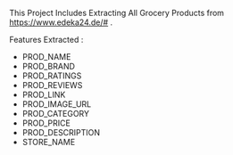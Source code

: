 
This Project Includes Extracting All Grocery Products from https://www.edeka24.de/# .

Features Extracted :

- PROD_NAME	
- PROD_BRAND
- PROD_RATINGS
- PROD_REVIEWS
- PROD_LINK
- PROD_IMAGE_URL	
- PROD_CATEGORY
- PROD_PRICE
- PROD_DESCRIPTION
- STORE_NAME

